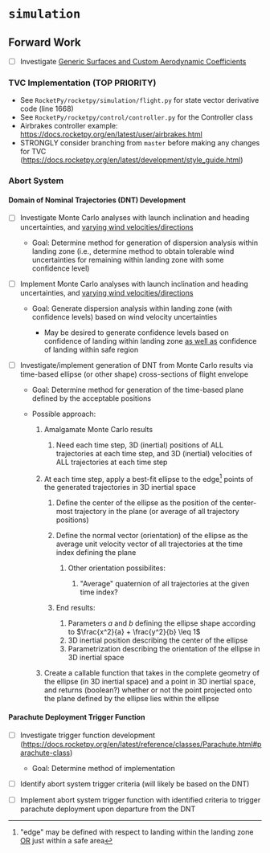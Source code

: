 # `simulation`
## Forward Work
- [ ] Investigate [Generic Surfaces and Custom Aerodynamic Coefficients](https://docs.rocketpy.org/en/latest/user/rocket/generic_surface.html#generic-surfaces-and-custom-aerodynamic-coefficients)

### TVC Implementation (TOP PRIORITY)
- See `RocketPy/rocketpy/simulation/flight.py` for state vector derivative code (line 1668)
- See `RocketPy/rocketpy/control/controller.py` for the Controller class
- Airbrakes controller example: https://docs.rocketpy.org/en/latest/user/airbrakes.html
- STRONGLY consider branching from `master` before making any changes for TVC (https://docs.rocketpy.org/en/latest/development/style_guide.html)

### Abort System
#### Domain of Nominal Trajectories (DNT) Development
- [ ] Investigate Monte Carlo analyses with launch inclination and heading uncertainties, and <u>varying wind velocities/directions</u>

    - Goal: Determine method for generation of dispersion analysis within landing zone (i.e., determine method to obtain tolerable wind uncertainties for remaining within landing zone with some confidence level)

- [ ] Implement Monte Carlo analyses with launch inclination and heading uncertainties, and <u>varying wind velocities/directions</u>

    - Goal: Generate dispersion analysis within landing zone (with confidence levels) based on wind velocity uncertainties

        - May be desired to generate confidence levels based on confidence of landing within landing zone <u>as well as</u> confidence of landing within safe region

- [ ] Investigate/implement generation of DNT from Monte Carlo results via time-based ellipse (or other shape) cross-sections of flight envelope

    - Goal: Determine method for generation of the time-based plane defined by the acceptable positions
    - Possible approach:

        1) Amalgamate Monte Carlo results

            1) Need each time step, 3D (inertial) positions of ALL trajectories at each time step, and 3D (inertial) velocities of ALL trajectories at each time step

        2) At each time step, apply a best-fit ellipse to the edge[^1] points of the generated trajectories in 3D inertial space
        
            1) Define the center of the ellipse as the position of the center-most trajectory in the plane (or average of all trajectory positions)
            2)  Define the normal vector (orientation) of the ellipse as the average unit velocity vector of all trajectories at the time index defining the plane

                1) Other orientation possibilites:

                    1) "Average" quaternion of all trajectories at the given time index?
            3) End results:

                1) Parameters $a$ and $b$ defining the ellipse shape according to $\frac{x^2}{a} + \frac{y^2}{b} \leq 1$
                2) 3D inertial position describing the center of the ellipse
                3) Parametrization describing the orientation of the ellipse in 3D inertial space
        3) Create a callable function that takes in the complete geometry of the ellipse (in 3D inertial space) and a point in 3D inertial space, and returns (boolean?) whether or not the point projected onto the plane defined by the ellipse lies within the ellipse

[^1]: "edge" may be defined with respect to landing within the landing zone <u>OR</u> just within a safe area

#### Parachute Deployment Trigger Function
- [ ] Investigate trigger function development (https://docs.rocketpy.org/en/latest/reference/classes/Parachute.html#parachute-class)

    - Goal: Determine method of implementation

- [ ] Identify abort system trigger criteria (will likely be based on the DNT)
- [ ] Implement abort system trigger function with identified criteria to trigger parachute deployment upon departure from the DNT